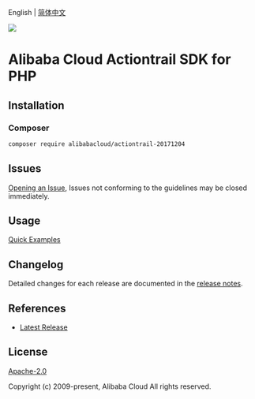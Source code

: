 English | [简体中文](README-CN.md)

![](https://aliyunsdk-pages.alicdn.com/icons/AlibabaCloud.svg)

# Alibaba Cloud Actiontrail SDK for PHP

## Installation

### Composer

```bash
composer require alibabacloud/actiontrail-20171204
```

## Issues

[Opening an Issue](https://github.com/aliyun/alibabacloud-php-sdk/issues/new), Issues not conforming to the guidelines may be closed immediately.

## Usage

[Quick Examples](https://github.com/aliyun/alibabacloud-php-sdk/blob/master/docs/0-Examples-EN.md#quick-examples)

## Changelog

Detailed changes for each release are documented in the [release notes](./ChangeLog.txt).

## References

* [Latest Release](https://github.com/aliyun/alibabacloud-php-sdk/)

## License

[Apache-2.0](http://www.apache.org/licenses/LICENSE-2.0)

Copyright (c) 2009-present, Alibaba Cloud All rights reserved.
